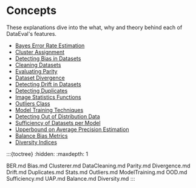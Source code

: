 Concepts
========

These explanations dive into the what, why and theory behind each of DataEval's features.

- [Bayes Error Rate Estimation](BER.md)
- [Cluster Assignment](Clusterer.md)
- [Detecting Bias in Datasets](Bias.md)
- [Cleaning Datasets](DataCleaning.md)
- [Evaluating Parity](Parity.md)
- [Dataset Divergence](Divergence.md)
- [Detecting Drift in Datasets](Drift.md)
- [Detecting Duplicates](Duplicates.md)
- [Image Statistics Functions](Stats.md)
- [Outliers Class](Outliers.md)
- [Model Training Techniques](ModelTraining.md)
- [Detecting Out of Distribution Data](OOD.md)
- [Sufficiency of Datasets per Model](Sufficiency.md)
- [Upperbound on Average Precision Estimation](UAP.md)
- [Balance Bias Metrics](Balance.md)
- [Diversity Indices](Diversity.md)


:::{toctree}
:hidden:
:maxdepth: 1

BER.md
Bias.md
Clusterer.md
DataCleaning.md
Parity.md
Divergence.md
Drift.md
Duplicates.md
Stats.md
Outliers.md
ModelTraining.md
OOD.md
Sufficiency.md
UAP.md
Balance.md
Diversity.md
:::